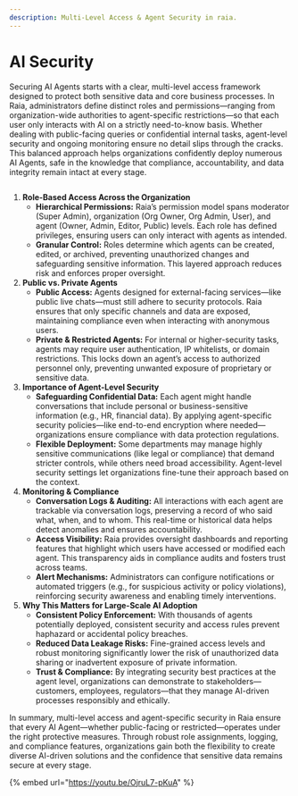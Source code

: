 ```yaml
---
description: Multi-Level Access & Agent Security in raia.
---
```


# AI Security

Securing AI Agents starts with a clear, multi-level access framework designed to protect both sensitive data and core business processes. In Raia, administrators define distinct roles and permissions—ranging from organization-wide authorities to agent-specific restrictions—so that each user only interacts with AI on a strictly need-to-know basis. Whether dealing with public-facing queries or confidential internal tasks, agent-level security and ongoing monitoring ensure no detail slips through the cracks. This balanced approach helps organizations confidently deploy numerous AI Agents, safe in the knowledge that compliance, accountability, and data integrity remain intact at every stage.

<figure><img src="../.gitbook/assets/Screenshot 2025-03-07 at 4.22.57 PM.png" alt=""><figcaption></figcaption></figure>

1. **Role-Based Access Across the Organization**
   * **Hierarchical Permissions:** Raia’s permission model spans moderator (Super Admin), organization (Org Owner, Org Admin, User), and agent (Owner, Admin, Editor, Public) levels. Each role has defined privileges, ensuring users can only interact with agents as intended.
   * **Granular Control:** Roles determine which agents can be created, edited, or archived, preventing unauthorized changes and safeguarding sensitive information. This layered approach reduces risk and enforces proper oversight.
2. **Public vs. Private Agents**
   * **Public Access:** Agents designed for external-facing services—like public live chats—must still adhere to security protocols. Raia ensures that only specific channels and data are exposed, maintaining compliance even when interacting with anonymous users.
   * **Private & Restricted Agents:** For internal or higher-security tasks, agents may require user authentication, IP whitelists, or domain restrictions. This locks down an agent’s access to authorized personnel only, preventing unwanted exposure of proprietary or sensitive data.
3. **Importance of Agent-Level Security**
   * **Safeguarding Confidential Data:** Each agent might handle conversations that include personal or business-sensitive information (e.g., HR, financial data). By applying agent-specific security policies—like end-to-end encryption where needed—organizations ensure compliance with data protection regulations.
   * **Flexible Deployment:** Some departments may manage highly sensitive communications (like legal or compliance) that demand stricter controls, while others need broad accessibility. Agent-level security settings let organizations fine-tune their approach based on the context.
4. **Monitoring & Compliance**
   * **Conversation Logs & Auditing:** All interactions with each agent are trackable via conversation logs, preserving a record of who said what, when, and to whom. This real-time or historical data helps detect anomalies and ensures accountability.
   * **Access Visibility:** Raia provides oversight dashboards and reporting features that highlight which users have accessed or modified each agent. This transparency aids in compliance audits and fosters trust across teams.
   * **Alert Mechanisms:** Administrators can configure notifications or automated triggers (e.g., for suspicious activity or policy violations), reinforcing security awareness and enabling timely interventions.
5. **Why This Matters for Large-Scale AI Adoption**
   * **Consistent Policy Enforcement:** With thousands of agents potentially deployed, consistent security and access rules prevent haphazard or accidental policy breaches.
   * **Reduced Data Leakage Risks:** Fine-grained access levels and robust monitoring significantly lower the risk of unauthorized data sharing or inadvertent exposure of private information.
   * **Trust & Compliance:** By integrating security best practices at the agent level, organizations can demonstrate to stakeholders—customers, employees, regulators—that they manage AI-driven processes responsibly and ethically.

In summary, multi-level access and agent-specific security in Raia ensure that every AI Agent—whether public-facing or restricted—operates under the right protective measures. Through robust role assignments, logging, and compliance features, organizations gain both the flexibility to create diverse AI-driven solutions and the confidence that sensitive data remains secure at every stage.

{% embed url="https://youtu.be/OjruL7-pKuA" %}
